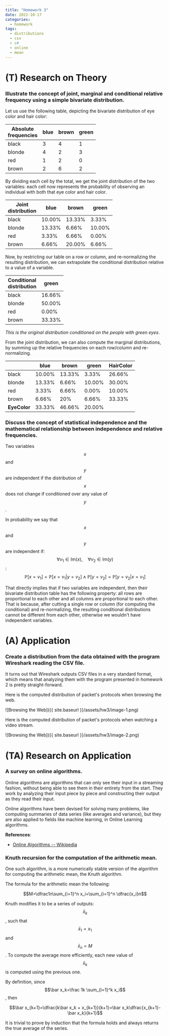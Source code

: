 ```yaml
---
title: "Homework 3"
date: 2022-10-17
categories:
  - homework
tags:
  - distributions
  - csv
  - c#
  - online
  - mean
---
```

<script src="https://cdn.mathjax.org/mathjax/latest/MathJax.js?config=TeX-AMS-MML_HTMLorMML" type="text/javascript"></script>

# (T) Research on Theory
### Illustrate the concept of joint, marginal and conditional relative frequency using a simple bivariate distribution.

Let us use the following table, depicting the bivariate distribution of eye color and hair color:

|Absolute<br>frequencies|blue|brown|green
|-|--|--|--|
|black |3|4|1
|blonde|4|2|3
|red   |1|2|0
|brown |2|6|2

By dividing each cell by the total, we get the joint distribution of the two variables: each cell now represents the probability of observing an individual with both that eye color and hair color.

|Joint<br>distribution|blue|brown|green
|-|--|--|--|
|black |10.00%|13.33%| 3.33%
|blonde|13.33%| 6.66%|10.00%
|red   | 3.33%| 6.66%| 0.00%
|brown | 6.66%|20.00%| 6.66%

Now, by restricting our table on a row or column, and re-normalizing the resulting distribution, we can extrapolate the conditional distribution relative to a value of a variable.

|Conditional<br>distribution|green|
|-|--|
|black |16.66%
|blonde|50.00%
|red   | 0.00%
|brown |33.33%

*This is the original distribution conditioned on the people with green eyes*.

From the joint distribution, we can also compute the marginal distributions, by summing up the relative frequencies on each row/column and re-normalizing.

||blue|brown|green|HairColor
|-|--|--|--|--|
|black   |10.00%|13.33%| 3.33%|26.66%
|blonde  |13.33%| 6.66%|10.00%|30.00%
|red     | 3.33%| 6.66%| 0.00%|10.00%
|brown   | 6.66%|   20%| 6.66%|33.33%
|**EyeColor**|33.33%|46.66%|20.00%

### Discuss the concept of statistical independence and the mathematical relationship between independence and relative frequencies.
Two variables $$x$$ and $$y$$ are independent if the distribution of $$x$$ does not change if conditioned over any value of $$y$$.

In probability we say that $$x$$ and $$y$$ are independent if: 
    $$\forall v_1\in\text{Im}(x),\quad\forall v_2\in\text{Im}(y)$$:
    $$\mathbb P[x=v_1]=\mathbb P[x=v_1|y=v_2] \land \mathbb P[y=v_2]=\mathbb P[y=v_2|x=v_1]$$

That directly implies that if two variables are independent, then their bivariate distribution table has the following property: all rows are proportional to each other and all columns are proportional to each other. That is because, after cutting a single row or column (for computing the conditional) and re-normalizing, the resulting conditional distributions cannot be different from each other, otherwise we wouldn't have independent variables.


# (A) Application
### Create a distribution from the data obtained with the program Wireshark reading the CSV file.
It turns out that Wireshark outputs CSV files in a very standard format, which means that analyzing them with the program presented in homework 2 is pretty straight-forward.

Here is the computed distribution of packet's protocols when browsing the web.

![Browsing the Web]({{ site.baseurl }}/assets/hw3/image-1.png)

Here is the computed distribution of packet's protocols when watching a video stream.

![Browsing the Web]({{ site.baseurl }}/assets/hw3/image-2.png)



# (TA) Research on Application
### A survey on online algorithms.
Online algorithms are algorithms that can only see their input in a streaming fashion, without being able to see them in their entirety from the start. They work by analyzing their input piece by piece and constructing their output as they read their input.

Online algorithms have been devised for solving many problems, like computing summaries of data series (like averages and variance), but they are also applied to fields like machine learning, in Online Learning algorithms.


**References**:
+ [Online Algorithms -- Wikipedia](https://en.wikipedia.org/wiki/Online_algorithm)

### Knuth recursion for the computation of the arithmetic mean.
One such algorithm, is a more numerically stable version of the algorithm for computing the arithmetic mean, the Knuth algorithm.

The formula for the arithmetic mean the following:

$$M=\dfrac1n\sum_{i=1}^n x_i=\sum_{i=1}^n \dfrac{x_i}n$$

Knuth modifies it to be a series of outputs: $$\bar x_k$$, such that $$\bar x_1=x_1$$ and $$\bar x_n=M$$. To compute the average more efficiently, each new value of $$\bar x_k$$ is computed using the previous one.

By definition, since $$\bar x_k=\frac 1k \sum_{i=1}^k x_i$$, then 

$$\bar x_{k+1}=\dfrac{k\bar x_k + x_{k+1}}{k+1}=\bar x_k\dfrac{x_{k+1}-\bar x_k}{k+1}$$

It is trivial to prove by induction that the formula holds and always returns the true average of the series.